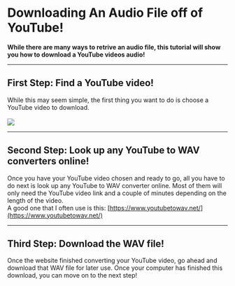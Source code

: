 # Downloading An Audio File off of YouTube!
**While there are many ways to retrive an audio file, this tutorial will show you how to download a YouTube videos audio!** <br>
***
## First Step: Find a YouTube video! <br>
While this may seem simple, the first thing you want to do is choose a YouTube video to download.<br>
<br>
![](https://preview.redd.it/youtube-search-bar-shows-searches-that-i-have-never-v0-5uovyqltlnua1.jpg?width=640&crop=smart&auto=webp&s=acbf6ce7c76f2a863444b3893eb8c465aaafb65b)
***
## Second Step: Look up any YouTube to WAV converters online!
Once you have your YouTube video chosen and ready to go, all you have to do next is look up any YouTube to WAV converter online. Most of them will only need the YouTube video link and a couple of minutes depending on the length of the video. <br>
A good one that I often use is this: [https://www.youtubetowav.net/](https://www.youtubetowav.net/)<br>
***
## Third Step: Download the WAV file!
Once the website finished converting your YouTube video, go ahead and download that WAV file for later use. Once your computer has finished this download, you can move on to the next step!
